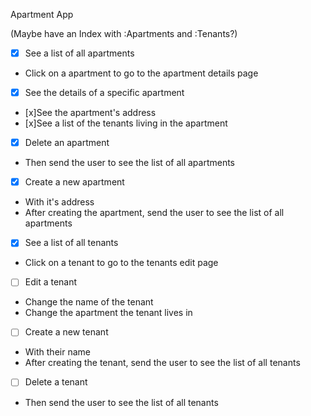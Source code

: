 Apartment App

(Maybe have an Index with :Apartments and :Tenants?)


- [x] See a list of all apartments
* Click on a apartment to go to the apartment details page
- [x] See the details of a specific apartment
* [x]See the apartment's address
* [x]See a list of the tenants living in the apartment
- [x] Delete an apartment
* Then send the user to see the list of all apartments
- [x] Create a new apartment
* With it's address
* After creating the apartment, send the user to see the list of all apartments
- [x] See a list of all tenants
* Click on a tenant to go to the tenants edit page
- [ ] Edit a tenant
* Change the name of the tenant
* Change the apartment the tenant lives in
- [ ] Create a new tenant
* With their name
* After creating the tenant, send the user to see the list of all tenants
- [ ] Delete a tenant
* Then send the user to see the list of all tenants